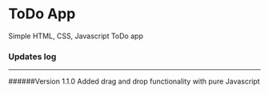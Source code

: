 # ToDo App
Simple HTML, CSS, Javascript ToDo app

### Updates log
------

######Version 1.1.0
Added drag and drop functionality with pure Javascript
